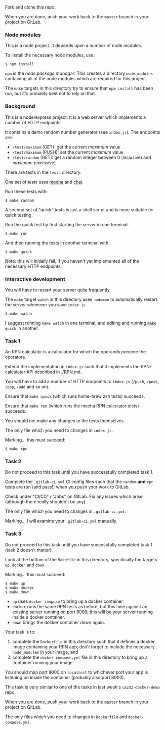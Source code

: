 Fork and clone this repo.

When you are done, push your work back to the `master` branch in your project on GitLab.

### Node modules

This is a node project.  It depends upon a number of node modules.

To install the necessary node modules, use:

    $ npm install

`npm` is the *node package manager*.  This creates a directory `node_modules` containing all of the node
modules which are required for this project.

The `make` targets in this directory try to ensure that `npm install` has been run, but it's probably best not
to rely on that.

### Background

This is a node/express project.  It is a web server which implements a number of HTTP endpoints.

It contains a demo random number generator (see `index.js`).  The endpoints are:

- `/test/maximum` (GET): get the current *maximum* value
- `/test/maximum` (PUSH): set the current *maximum* value
- `/test/random` (GET): get a random integer between 0 (inclusive) and *maximum* (exclusive)

There are tests in the `tests` directory.

One set of tests uses [mocha](https://www.npmjs.com/package/mocha) and [chai](https://www.npmjs.com/package/chai).

Run these tests with:

    $ make random

A second set of "quick" tests is just a shell script and is more suitable for quick testing.

Run the quick test by first starting the server in one terminal:

    $ make run

And then running the tests in another terminal with:

    $ make quick

Note: this will initially fail, if you haven't yet implemented all of the necessary HTTP endpoints.

### Interactive development

You will have to restart your server quite frequently.

The `make` target `watch` in this directory uses `nodemon` to automatically restart the server whenever you
save `index.js`.

    $ make watch

I suggest running `make watch` in one terminal, and editing and running `make quick` in another.

### Task 1

An RPN calculator is a calculator for which the operands precede the operators.

Extend the implementation in `index.js` such that it implements the RPN-calculator API described in
[./RPN.md](./RPN.md).

You will have to add a number of HTTP endpoints to `index.js` (`/push`, `/peek`, `/pop`, `/add` and so on).

Ensure that `make quick` (which runs home-brew zsh tests) succeeds.

Ensure that `make rpn` (which runs the mocha RPN calculator tests) succeeds.

You should not make any changes to the tests themselves.

The only file which you need to changes in `index.js`.

Marking... this must succeed:

    $ make rpn

### Task 2

Do not proceed to this task until you have successfully completed task 1.

Complete the `.gitlab-ci.yml` CI config files such that the `random` **and** `rpn` tests
are run (and pass!) when you push your work to GitLab.

Check under "CI/CD" / "Jobs" on GitLab.  Fix any issues which arise (although there really shouldn't be any).

The only file which you need to changes in `.gitlab-ci.yml`.

Marking... I will examine your `.gitlab-ci.yml` manually.

### Task 3

Do not proceed to this task until you have successfully completed task 1 (task 2 doesn't matter).

Look at the bottom of the `Makefile` in this directory, specifically the targets `up`, `docker` and `down`.

Marking... this must succeed:

    $ make up
    $ make docker
    $ make down

- `up` uses `docker compose` to bring up a docker container.
- `docker` runs the same RPN tests as before, but this time against an existing server running on port 8000; this will be your server running inside a docker container.
- `down` brings the docker container down again.

Your task is to:

1. complete the `Dockerfile` in this directory such that it defines a docker image containing your RPN app;
   don't forget to include the necessary `node_modules` in your image, and
2. complete the `docker-compose.yml` file in this directory to bring up a container running your image.

You should map port 8000 on `localhost` to whichever port your app is listening on inside the container
(probably also port 8000).

This task is very similar to one of the tasks in last week's `ca282-docker-demo` repo.

When you are done, push your work back to the `master` branch in your project on GitLab.

The only files which you need to changes in `Dockerfile` and `docker-compose.yml`.

